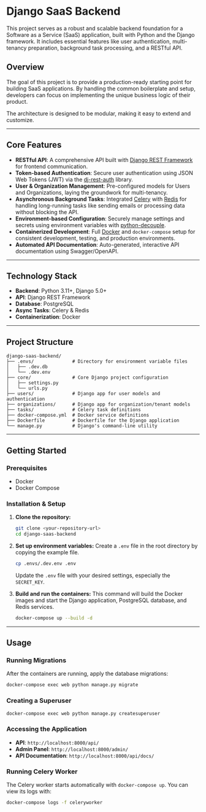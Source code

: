 # Django SaaS Backend

This project serves as a robust and scalable backend foundation for a Software as a Service (SaaS) application, built with Python and the Django framework. It includes essential features like user authentication, multi-tenancy preparation, background task processing, and a RESTful API.

## Overview

The goal of this project is to provide a production-ready starting point for building SaaS applications. By handling the common boilerplate and setup, developers can focus on implementing the unique business logic of their product.

The architecture is designed to be modular, making it easy to extend and customize.

---

## Core Features

*   **RESTful API**: A comprehensive API built with [Django REST Framework](https://www.django-rest-framework.org/) for frontend communication.
*   **Token-based Authentication**: Secure user authentication using JSON Web Tokens (JWT) via the [dj-rest-auth](https://dj-rest-auth.readthedocs.io/en/latest/) library.
*   **User & Organization Management**: Pre-configured models for Users and Organizations, laying the groundwork for multi-tenancy.
*   **Asynchronous Background Tasks**: Integrated [Celery](https://docs.celeryq.dev/en/stable/) with [Redis](https://redis.io/) for handling long-running tasks like sending emails or processing data without blocking the API.
*   **Environment-based Configuration**: Securely manage settings and secrets using environment variables with [python-decouple](https://pypi.org/project/python-decouple/).
*   **Containerized Development**: Full [Docker](https://www.docker.com/) and `docker-compose` setup for consistent development, testing, and production environments.
*   **Automated API Documentation**: Auto-generated, interactive API documentation using Swagger/OpenAPI.

---

## Technology Stack

*   **Backend**: Python 3.11+, Django 5.0+
*   **API**: Django REST Framework
*   **Database**: PostgreSQL
*   **Async Tasks**: Celery & Redis
*   **Containerization**: Docker

---

## Project Structure

```
django-saas-backend/
├── .envs/              # Directory for environment variable files
│   ├── .dev.db
│   └── .dev.env
├── core/               # Core Django project configuration
│   ├── settings.py
│   └── urls.py
├── users/              # Django app for user models and authentication
├── organizations/      # Django app for organization/tenant models
├── tasks/              # Celery task definitions
├── docker-compose.yml  # Docker service definitions
├── Dockerfile          # Dockerfile for the Django application
└── manage.py           # Django's command-line utility
```

---

## Getting Started

### Prerequisites

*   Docker
*   Docker Compose

### Installation & Setup

1.  **Clone the repository:**
    ```bash
    git clone <your-repository-url>
    cd django-saas-backend
    ```

2.  **Set up environment variables:**
    Create a `.env` file in the root directory by copying the example file.
    ```bash
    cp .envs/.dev.env .env
    ```
    Update the `.env` file with your desired settings, especially the `SECRET_KEY`.

3.  **Build and run the containers:**
    This command will build the Docker images and start the Django application, PostgreSQL database, and Redis services.
    ```bash
    docker-compose up --build -d
    ```

---

## Usage

### Running Migrations

After the containers are running, apply the database migrations:
```bash
docker-compose exec web python manage.py migrate
```

### Creating a Superuser

```bash
docker-compose exec web python manage.py createsuperuser
```

### Accessing the Application

*   **API**: `http://localhost:8000/api/`
*   **Admin Panel**: `http://localhost:8000/admin/`
*   **API Documentation**: `http://localhost:8000/api/docs/`

### Running Celery Worker

The Celery worker starts automatically with `docker-compose up`. You can view its logs with:
```bash
docker-compose logs -f celeryworker
```


